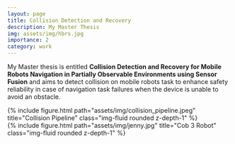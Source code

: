 ```yaml
---
layout: page
title: Collision Detection and Recovery
description: My Master Thesis
img: assets/img/hbrs.jpg
importance: 2
category: work
---
```



My Master thesis is entitled <b>Collision Detection and Recovery for Mobile Robots Navigation in Partially Observable Environments using Sensor Fusion</b> and aims to detect collision on mobile robots task to enhance safety reliability in case of navigation task failures when the device is unable to avoid an obstacle.

<div class="row">
    <div class="col-sm mt-3 mt-md-0">
        {% include figure.html path="assets/img/collision_pipeline.jpeg" title="Collision Pipeline" class="img-fluid rounded z-depth-1" %}
    </div>
    <div class="col-sm mt-3 mt-md-0">
        {% include figure.html path="assets/img/jenny.jpg" title="Cob 3 Robot" class="img-fluid rounded z-depth-1" %}
    </div>
</div>
